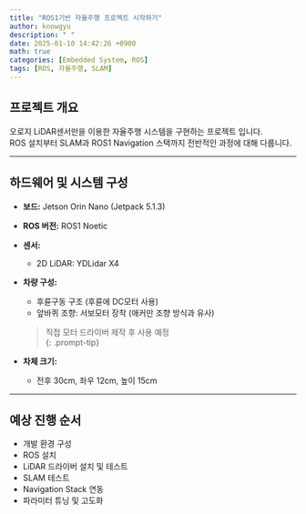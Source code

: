 ```yaml
---
title: "ROS1기반 자율주행 프로젝트 시작하기"
author: knowgyu
description: " "
date: 2025-01-10 14:42:26 +0900
math: true
categories: [Embedded System, ROS]
tags: [ROS, 자율주행, SLAM]
---
```


## 프로젝트 개요

오로지 LiDAR센서만을 이용한 자율주행 시스템을 구현하는 프로젝트 입니다.  
ROS 설치부터 SLAM과 ROS1 Navigation 스택까지 전반적인 과정에 대해 다룹니다.  

---

## 하드웨어 및 시스템 구성

- **보드:** Jetson Orin Nano (Jetpack 5.1.3)  
- **ROS 버전:** ROS1 Noetic  
- **센서:**  
  - 2D LiDAR: YDLidar X4  
- **차량 구성:**  
  - 후륜구동 구조 (후륜에 DC모터 사용)  
  - 앞바퀴 조향: 서보모터 장착 (애커만 조향 방식과 유사)  

  > 직접 모터 드라이버 제작 후 사용 예정  
  {: .prompt-tip}
- **차체 크기:**  
  - 전후 30cm, 좌우 12cm, 높이 15cm

--- 

## 예상 진행 순서
- 개발 환경 구성
- ROS 설치
- LiDAR 드라이버 설치 및 테스트
- SLAM 테스트
- Navigation Stack 연동
- 파라미터 튜닝 및 고도화
    